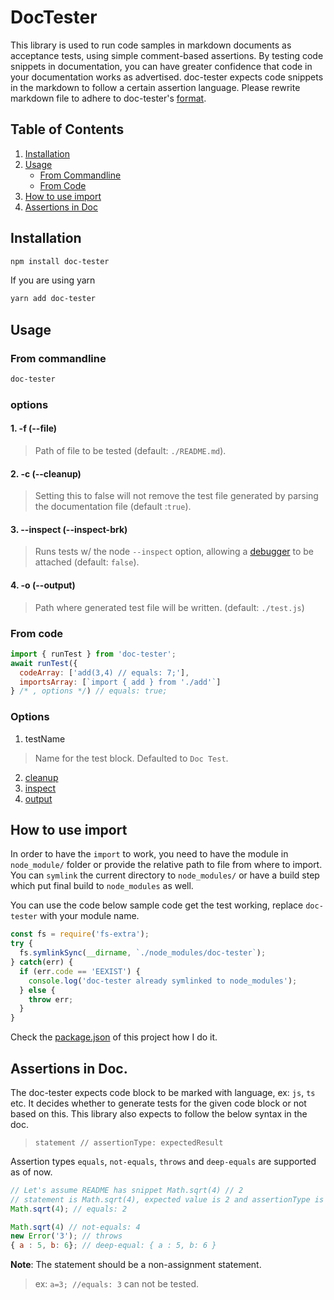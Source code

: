 # DocTester

This library is used to run code samples in markdown documents as acceptance tests, using simple comment-based assertions. By testing code snippets in documentation, you can have greater confidence that code in your documentation works as advertised.
doc-tester expects code snippets in the markdown to follow a certain assertion language. Please rewrite markdown file to adhere to doc-tester's [format](#assertions-in-doc).

## Table of Contents

1. [Installation](#installation)
2. [Usage](#usage)
    * [From Commandline](#from-commandline)
    * [From Code](#from-code)
3. [How to use import](#how-to-use-import)
4. [Assertions in Doc](#assertions-in-doc)


## Installation
```sh
npm install doc-tester
```
If you are using yarn
```sh
yarn add doc-tester
```
## Usage
### From commandline
```sh
doc-tester
```
### options
#### 1. -f (--file)
> Path of file to be tested (default: `./README.md`).
#### 2. -c (--cleanup)
> Setting this to false will not remove the test file generated by parsing the documentation file (default :`true`).
#### 3. --inspect (--inspect-brk)
> Runs tests w/ the node `--inspect` option, allowing a [debugger](https://nodejs.org/en/docs/guides/debugging-getting-started/#enable-inspector) to be attached (default: `false`).
#### 4. -o (--output)
> Path where generated test file will be written. (default: `./test.js`)
### From code
```js
import { runTest } from 'doc-tester';
await runTest({
  codeArray: ['add(3,4) // equals: 7;'],
  importsArray: [`import { add } from './add'`]
} /* , options */) // equals: true;
```
### Options
1. testName
> Name for the test block. Defaulted to `Doc Test`.
2. [cleanup](#2--c---cleanup)
3. [inspect](#3---inspect---inspect-brk)
4. [output](#4--o---output)

## How to use import

In order to have the `import` to work, you need to have the module in `node_module/` folder or provide the relative path to file from where to import. You can `symlink` the current directory to `node_modules/` or have a build step which put final build to `node_modules` as well.

You can use the code below sample code get the test working, replace `doc-tester` with your module name.
```js
const fs = require('fs-extra');
try {
  fs.symlinkSync(__dirname, `./node_modules/doc-tester`);
} catch(err) {
  if (err.code == 'EEXIST') {
    console.log('doc-tester already symlinked to node_modules');
  } else {
    throw err;
  }
}
```

Check the [package.json](https://github.com/SparshithNR/doc-tester/blob/master/package.json#L28) of this project how I do it.

## Assertions in Doc.
The doc-tester expects code block to be marked with language, ex: `js`, `ts` etc. It decides whether to generate tests for the given code block or not based on this.
This library also expects to follow the below syntax in the doc.

> `statement // assertionType: expectedResult`

Assertion types `equals`, `not-equals`, `throws` and `deep-equals` are supported as of now.

```js
// Let's assume README has snippet Math.sqrt(4) // 2
// statement is Math.sqrt(4), expected value is 2 and assertionType is equals. We rewrite it to,
Math.sqrt(4); // equals: 2

Math.sqrt(4) // not-equals: 4
new Error('3'); // throws
{ a : 5, b: 6}; // deep-equal: { a : 5, b: 6 }
```

**Note**: The statement should be a non-assignment statement.
> ex: `a=3; //equals: 3` can not be tested.